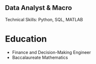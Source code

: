 ## Data Analyst & Macro
Technical Skills: Python, SQL, MATLAB
# Education
 - Finance and Decision-Making Engineer 
 - Baccalaureate Mathematics 
